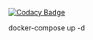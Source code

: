 
[![Codacy Badge](https://api.codacy.com/project/badge/Grade/ae54394a11714fc9998d9a7ba8a2e182)](https://app.codacy.com/manual/RSeeeK/filmapi?utm_source=github.com&utm_medium=referral&utm_content=RSeeeK/filmapi&utm_campaign=Badge_Grade_Dashboard)

docker-compose up -d
